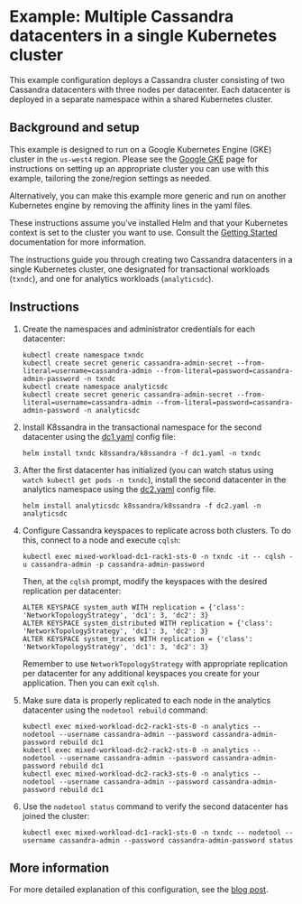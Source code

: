 # Example: Multiple Cassandra datacenters in a single Kubernetes cluster

This example configuration deploys a Cassandra cluster consisting of two Cassandra datacenters with three nodes per datacenter. Each datacenter is deployed in a separate namespace within a shared Kubernetes cluster. 

## Background and setup
This example is designed to run on a Google Kubernetes Engine (GKE) cluster in the `us-west4` region. Please see the [Google GKE](https://docs.k8ssandra.io/install/gke/) page for instructions on setting up an appropriate cluster you can use with this example, tailoring the zone/region settings as needed. 

Alternatively, you can make this example more generic and run on another Kubernetes engine by removing the affinity lines in the yaml files.

These instructions assume you've installed Helm and that your Kubernetes context is set to the cluster you want to use. Consult the [Getting Started](https://k8ssandra.io/get-started) documentation for more information.

The instructions guide you through creating two Cassandra datacenters in a single Kubernetes cluster, one designated for transactional workloads (`txndc`), and one for analytics workloads (`analyticsdc`).

## Instructions

1. Create the namespaces and administrator credentials for each datacenter:

    ```
    kubectl create namespace txndc
    kubectl create secret generic cassandra-admin-secret --from-literal=username=cassandra-admin --from-literal=password=cassandra-admin-password -n txndc
    kubectl create namespace analyticsdc
    kubectl create secret generic cassandra-admin-secret --from-literal=username=cassandra-admin --from-literal=password=cassandra-admin-password -n analyticsdc
    ```

1. Install K8ssandra in the transactional namespace for the second datacenter using the [dc1.yaml](./dc1.yaml) config file:

    ```
    helm install txndc k8ssandra/k8ssandra -f dc1.yaml -n txndc  
    ```

1. After the first datacenter has initialized (you can watch status using `watch kubectl get pods -n txndc`), install the second datacenter in the analytics namespace using the [dc2.yaml](./dc2.yaml) config file. 

    ```
    helm install analyticsdc k8ssandra/k8ssandra -f dc2.yaml -n analyticsdc
    ```

1. Configure Cassandra keyspaces to replicate across both clusters. To do this, connect to a node and execute `cqlsh`:
    
    ```
    kubectl exec mixed-workload-dc1-rack1-sts-0 -n txndc -it -- cqlsh -u cassandra-admin -p cassandra-admin-password
    ```
   
    Then, at the `cqlsh` prompt, modify the keyspaces with the desired replication per datacenter:
    
    ```
    ALTER KEYSPACE system_auth WITH replication = {'class': 'NetworkTopologyStrategy', 'dc1': 3, 'dc2': 3}
    ALTER KEYSPACE system_distributed WITH replication = {'class': 'NetworkTopologyStrategy', 'dc1': 3, 'dc2': 3}
    ALTER KEYSPACE system_traces WITH replication = {'class': 'NetworkTopologyStrategy', 'dc1': 3, 'dc2': 3}
    ```

    Remember to use `NetworkTopologyStrategy` with appropriate replication per datacenter for any additional keyspaces you create for your application. Then you can exit `cqlsh`.
    
1. Make sure data is properly replicated to each node in the analytics datacenter using the `nodetool rebuild` command:

    ```
    kubectl exec mixed-workload-dc2-rack1-sts-0 -n analytics -- nodetool --username cassandra-admin --password cassandra-admin-password rebuild dc1
    kubectl exec mixed-workload-dc2-rack2-sts-0 -n analytics -- nodetool --username cassandra-admin --password cassandra-admin-password rebuild dc1
    kubectl exec mixed-workload-dc2-rack3-sts-0 -n analytics -- nodetool --username cassandra-admin --password cassandra-admin-password rebuild dc1
    ```

1. Use the `nodetool status` command to verify the second datacenter has joined the cluster:

    ```
    kubectl exec mixed-workload-dc1-rack1-sts-0 -n txndc -- nodetool --username cassandra-admin --password cassandra-admin-password status
   ```

## More information
For more detailed explanation of this configuration, see the [blog post](https://k8ssandra.io/blog/tutorials/deploy-a-multi-datacenter-apache-cassandra-cluster-in-kubernetes).

